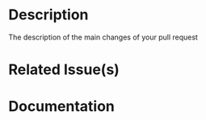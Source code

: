 # Description
The description of the main changes of your pull request

# Related Issue(s)
<!---
For example:

- closes #431
--->

# Documentation

<!---
Share links to useful documentation
--->
